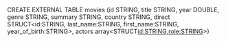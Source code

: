 
CREATE EXTERNAL TABLE movies (id STRING, title STRING, year DOUBLE, genre STRING, summary STRING, country STRING, direct STRUCT<id:STRING, last_name:STRING, first_name:STRING, year_of_birth:STRING>, actors array<STRUCT<id:STRING,role:STRING>>)
